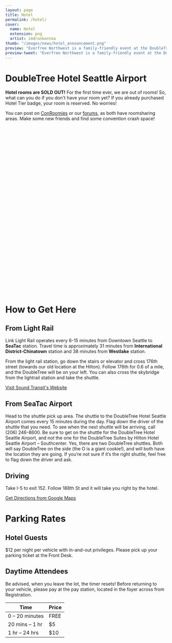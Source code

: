 ```yaml
---
layout: page
title: Hotel
permalink: /hotel/
cover:
  name: Hotel
  extension: png
  artist: imdrunkontea
thumb: "/images/news/hotel_announcement.png"
preview: "Everfree Northwest is a family-friendly event at the DoubleTree Hotel Seattle Airport in Seattle, Washington. Be sure to register and book a room today!"
preview-tweet: "Everfree Northwest is a family-friendly event at the DoubleTree Hotel Seattle Airport. Register and book a room today!"
---
```


<div class="large-icon"><icon class="icon-location"></icon></div>

# DoubleTree Hotel Seattle Airport

**Hotel rooms are SOLD OUT!**
For the first time ever, we are out of rooms! So, what can you do if you don't have your room yet?
If you already purchased Hotel Tier badge, your room is reserved. No worries!

You can post on [ConRoomies](https://www.conroomies.com/convention/efnw18) or our [forums](https://mlpforums.com/forum/125-lodging/), as both have roomsharing areas. Make some new friends and find some convention crash space!

<div id="map" style="height: 500px"></div>
<br>

# How to Get Here

<row markdown="block">
<column markdown="block">

<div class="large-icon"><icon class="icon-st-link"></icon> <icon class="icon-link-seatac"></icon></div>

## From Light Rail

Link Light Rail operates every 6-15 minutes from Downtown Seattle to <icon class="icon-link-seatac"></icon> **SeaTac** station. Travel time is approximately 31 minutes from <icon class="icon-link-intl-district-chinatown"></icon> **International District-Chinatown** station and 38 minutes from <icon class="icon-link-westlake"></icon> **Westlake** station.

From the light rail station, go down the stairs or elevator and cross 176th street (towards our old location at the Hilton). Follow 176th for 0.6 of a mile, and the DoubleTree will be on your left. You can also cross the skybridge from the lightrail station and take the shuttle.

<a href="https://www.soundtransit.org/" target="_blank" class="button">Visit Sound Transit's Website <icon class="icon-right"></icon></a>

</column>
<column markdown="block">

<div class="large-icon"><icon class="icon-airport"></icon></div>

## From SeaTac Airport

Head to the shuttle pick up area. The shuttle to the DoubleTree Hotel Seattle Airport comes every 15 minutes during the day. Flag down the driver of the shuttle that you need. To see when the next shuttle will be arriving, call (206) 246-8600. Be sure to get on the shuttle for the DoubleTree Hotel Seattle Airport, and not the one for the DoubleTree Suites by Hilton Hotel Seattle Airport – Southcenter. Yes, there are two DoubleTree shuttles. Both will say DoubleTree on the side (the O is a giant cookie!), and will both have the location they are going. If you’re not sure if it’s the right shuttle, feel free to flag down the driver and ask.
</column>
</row>

<div class="large-icon"><icon class="icon-car"></icon></div>

## Driving

Take I-5 to exit 152. Follow 188th St and it will take you right by the hotel.

<p class="text-center"><a href="https://www.google.com/maps/dir//DoubleTree+Hotel+Seattle+Airport,+18740+International+Blvd,+Seattle,+WA+98188/@47.435511,-122.2963028,17z/data=!4m15!1m6!3m5!1s0x54905ca75f4c722b:0xd407b9006acd55ee!2sDoubleTree+Hotel+Seattle+Airport!8m2!3d47.435511!4d-122.2941141!4m7!1m0!1m5!1m1!1s0x54905ca75f4c722b:0xd407b9006acd55ee!2m2!1d-122.2941141!2d47.435511?hl=en" target="_blank" class="button"><icon class="icon-map"></icon> Get Directions from Google Maps <icon class="icon-right"></icon></a></p>

# Parking Rates

<row markdown="block">
<column markdown="block">

<div class="large-icon"><icon class="icon-hotel"></icon></div>

## Hotel Guests

$12 per night per vehicle with in-and-out privileges. Please pick up your parking ticket at the Front Desk.

</column>
<column markdown="block">

<div class="large-icon"><icon class="icon-day"></icon></div>

## Daytime Attendees

Be advised, when you leave the lot, the timer resets! Before returning to your vehicle, please pay at the pay station, located in the foyer across from Registration.

| Time | Price |
| ---- | ----- |
| 0 – 20 minutes | FREE |
| 20 mins – 1 hr | $5 |
| 1 hr – 24 hrs | $10 |

</column>
</row>

<!-- Scripts below -->
<script src="/scripts/mapbox-gl-0.40.1.js"></script>
<script>
  mapboxgl.accessToken = 'pk.eyJ1IjoidmljbG91IiwiYSI6Imo2TnUwRVEifQ.Lym1WQrkrRlIXtSKS7n15w';
  var hotel = [-122.294114, 47.435511];
  var map = new mapboxgl.Map({
      container: 'map',
      style: 'mapbox://styles/viclou/cj89tj0hx4i652rs1n6d7vj36',
      center:  [-122.29498237657003, 47.44053458766169],
      zoom: 14.01
  });

  map.addControl(new mapboxgl.NavigationControl());
  map.addControl(new mapboxgl.GeolocateControl({
      positionOptions: { enableHighAccuracy: true },
      trackUserLocation: true
  }));
  map.scrollZoom.disable();

  var el = document.createElement('div'); el.id = 'marker';

  var hotel_popup = new mapboxgl.Popup({closeOnClick: false}).setHTML('<div class="text-center"><strong>Doubletree by Hilton <br> Seattle Airport</strong> <br> 18740 International Boulevard, <br> Seattle, Washington, 98188, USA</div>');
  new mapboxgl.Marker(el).setLngLat(hotel).setPopup(hotel_popup).addTo(map);
  hotel_popup.addTo(map);
</script>